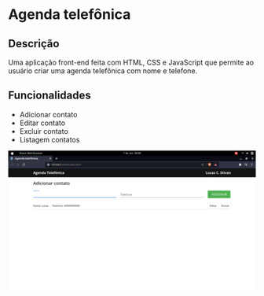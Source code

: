# Agenda telefônica

## Descrição

Uma aplicação front-end feita com HTML, CSS e JavaScript que permite ao usuário criar uma agenda telefônica com nome e telefone.

## Funcionalidades

- Adicionar contato
- Editar contato
- Excluir contato
- Listagem contatos

![imagem da agenda telefônica](images/ilustracao.png)
